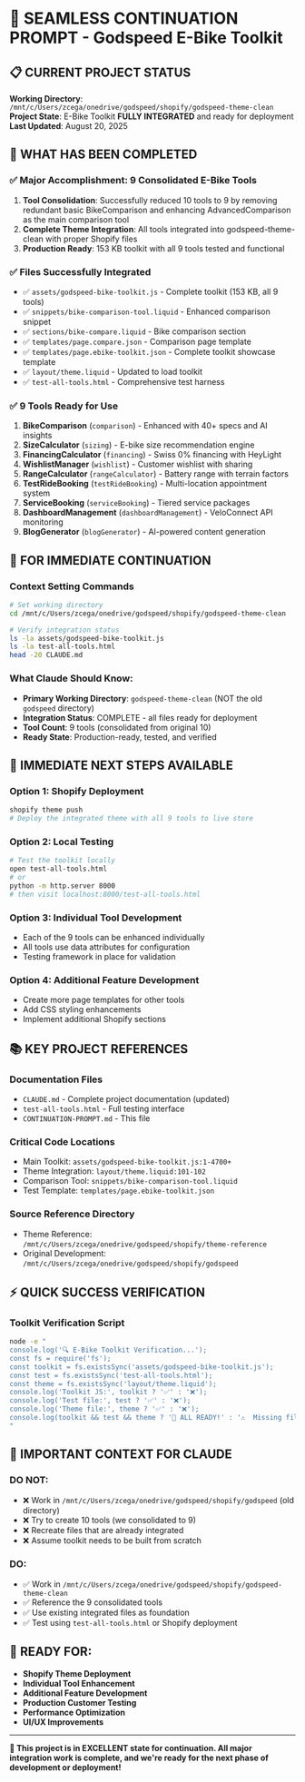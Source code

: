 # 🚀 **SEAMLESS CONTINUATION PROMPT** - Godspeed E-Bike Toolkit

## 📋 **CURRENT PROJECT STATUS**

**Working Directory**: `/mnt/c/Users/zcega/onedrive/godspeed/shopify/godspeed-theme-clean`  
**Project State**: E-Bike Toolkit **FULLY INTEGRATED** and ready for deployment  
**Last Updated**: August 20, 2025

## 🎯 **WHAT HAS BEEN COMPLETED**

### ✅ **Major Accomplishment: 9 Consolidated E-Bike Tools**
1. **Tool Consolidation**: Successfully reduced 10 tools to 9 by removing redundant basic BikeComparison and enhancing AdvancedComparison as the main comparison tool
2. **Complete Theme Integration**: All tools integrated into godspeed-theme-clean with proper Shopify files
3. **Production Ready**: 153 KB toolkit with all 9 tools tested and functional

### ✅ **Files Successfully Integrated**
- ✅ `assets/godspeed-bike-toolkit.js` - Complete toolkit (153 KB, all 9 tools)
- ✅ `snippets/bike-comparison-tool.liquid` - Enhanced comparison snippet
- ✅ `sections/bike-compare.liquid` - Bike comparison section
- ✅ `templates/page.compare.json` - Comparison page template
- ✅ `templates/page.ebike-toolkit.json` - Complete toolkit showcase template
- ✅ `layout/theme.liquid` - Updated to load toolkit
- ✅ `test-all-tools.html` - Comprehensive test harness

### ✅ **9 Tools Ready for Use**
1. **BikeComparison** (`comparison`) - Enhanced with 40+ specs and AI insights
2. **SizeCalculator** (`sizing`) - E-bike size recommendation engine
3. **FinancingCalculator** (`financing`) - Swiss 0% financing with HeyLight
4. **WishlistManager** (`wishlist`) - Customer wishlist with sharing
5. **RangeCalculator** (`rangeCalculator`) - Battery range with terrain factors
6. **TestRideBooking** (`testRideBooking`) - Multi-location appointment system
7. **ServiceBooking** (`serviceBooking`) - Tiered service packages
8. **DashboardManagement** (`dashboardManagement`) - VeloConnect API monitoring
9. **BlogGenerator** (`blogGenerator`) - AI-powered content generation

## 🔄 **FOR IMMEDIATE CONTINUATION**

### **Context Setting Commands**
```bash
# Set working directory
cd /mnt/c/Users/zcega/onedrive/godspeed/shopify/godspeed-theme-clean

# Verify integration status
ls -la assets/godspeed-bike-toolkit.js
ls -la test-all-tools.html
head -20 CLAUDE.md
```

### **What Claude Should Know:**
- **Primary Working Directory**: `godspeed-theme-clean` (NOT the old `godspeed` directory)
- **Integration Status**: COMPLETE - all files ready for deployment
- **Tool Count**: 9 tools (consolidated from original 10)
- **Ready State**: Production-ready, tested, and verified

## 🎯 **IMMEDIATE NEXT STEPS AVAILABLE**

### **Option 1: Shopify Deployment**
```bash
shopify theme push
# Deploy the integrated theme with all 9 tools to live store
```

### **Option 2: Local Testing**
```bash
# Test the toolkit locally
open test-all-tools.html
# or
python -m http.server 8000
# then visit localhost:8000/test-all-tools.html
```

### **Option 3: Individual Tool Development**
- Each of the 9 tools can be enhanced individually
- All tools use data attributes for configuration
- Testing framework in place for validation

### **Option 4: Additional Feature Development**
- Create more page templates for other tools
- Add CSS styling enhancements
- Implement additional Shopify sections

## 📚 **KEY PROJECT REFERENCES**

### **Documentation Files**
- `CLAUDE.md` - Complete project documentation (updated)
- `test-all-tools.html` - Full testing interface
- `CONTINUATION-PROMPT.md` - This file

### **Critical Code Locations**
- Main Toolkit: `assets/godspeed-bike-toolkit.js:1-4700+`
- Theme Integration: `layout/theme.liquid:101-102`
- Comparison Tool: `snippets/bike-comparison-tool.liquid`
- Test Template: `templates/page.ebike-toolkit.json`

### **Source Reference Directory**
- Theme Reference: `/mnt/c/Users/zcega/onedrive/godspeed/shopify/theme-reference`
- Original Development: `/mnt/c/Users/zcega/onedrive/godspeed/shopify/godspeed`

## ⚡ **QUICK SUCCESS VERIFICATION**

### **Toolkit Verification Script**
```bash
node -e "
console.log('🔍 E-Bike Toolkit Verification...');
const fs = require('fs');
const toolkit = fs.existsSync('assets/godspeed-bike-toolkit.js');
const test = fs.existsSync('test-all-tools.html');
const theme = fs.existsSync('layout/theme.liquid');
console.log('Toolkit JS:', toolkit ? '✅' : '❌');
console.log('Test file:', test ? '✅' : '❌');
console.log('Theme file:', theme ? '✅' : '❌');
console.log(toolkit && test && theme ? '🎉 ALL READY!' : '⚠️  Missing files');
"
```

## 🚨 **IMPORTANT CONTEXT FOR CLAUDE**

### **DO NOT:**
- ❌ Work in `/mnt/c/Users/zcega/onedrive/godspeed/shopify/godspeed` (old directory)
- ❌ Try to create 10 tools (we consolidated to 9)
- ❌ Recreate files that are already integrated
- ❌ Assume toolkit needs to be built from scratch

### **DO:**
- ✅ Work in `/mnt/c/Users/zcega/onedrive/godspeed/shopify/godspeed-theme-clean`
- ✅ Reference the 9 consolidated tools
- ✅ Use existing integrated files as foundation
- ✅ Test using `test-all-tools.html` or Shopify deployment

## 🎉 **READY FOR:**
- **Shopify Theme Deployment**
- **Individual Tool Enhancement**
- **Additional Feature Development**
- **Production Customer Testing**
- **Performance Optimization**
- **UI/UX Improvements**

---

**🎯 This project is in EXCELLENT state for continuation. All major integration work is complete, and we're ready for the next phase of development or deployment!**